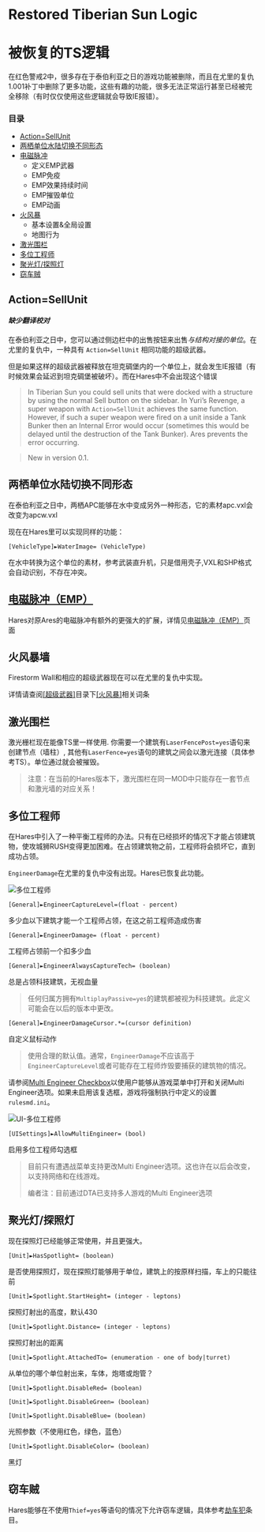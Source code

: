 Restored Tiberian Sun Logic 
===========================
被恢复的TS逻辑
====================================

在红色警戒2中，很多存在于泰伯利亚之日的游戏功能被删除，而且在尤里的复仇1.001补丁中删除了更多功能，这些有趣的功能，很多无法正常运行甚至已经被完全移除（有时仅仅使用这些逻辑就会导致IE报错）。

### 目录

- [Action=SellUnit](#Action=SellUni)
- [两栖单位水陆切换不同形态](#两栖单位水陆切换不同形态)
- [电磁脉冲](#电磁脉冲（EMP）)
   - 定义EMP武器
   - EMP免疫
   - EMP效果持续时间
   - EMP摧毁单位
   - EMP动画
- [火风暴](#火风暴)
   - 基本设置&全局设置
   - 地图行为
- [激光围栏](#激光围栏)
- [多位工程师](#多位工程师)
- [聚光灯/探照灯](#聚光灯/探照灯])
- [窃车贼](#窃车贼)

<div id="Action=SellUnit"></div>

Action=SellUnit
---------------

#### *缺少翻译校对*

在泰伯利亚之日中，您可以通过侧边栏中的出售按钮来出售*与结构对接的单位*。在尤里的复仇中，一种具有 `Action=SellUnit` 相同功能的超级武器。

但是如果这样的超级武器被释放在坦克碉堡内的一个单位上，就会发生IE报错（有时候效果会延迟到坦克碉堡被破坏）。而在Hares中不会出现这个错误

>In Tiberian Sun you could sell units that were docked with a structure by using the normal Sell button on the sidebar. In Yuri’s Revenge, a super weapon with `Action=SellUnit` achieves the same function. However, if such a super weapon were fired on a unit inside a Tank Bunker then an Internal Error would occur (sometimes this would be delayed until the destruction of the Tank Bunker). Ares prevents the error occurring.

>New in version 0.1.

<div id="两栖单位水陆切换不同形态"></div>

两栖单位水陆切换不同形态
---------------------

在泰伯利亚之日中，两栖APC能够在水中变成另外一种形态，它的素材apc.vxl会改变为apcw.vxl

现在在Hares里可以实现同样的功能：

    [VehicleType]►WaterImage= (VehicleType)

在水中转换为这个单位的素材，参考武装直升机，只是借用壳子,VXL和SHP格式会自动识别，不存在冲突。

<div id="电磁脉冲（EMP）"></div>

[电磁脉冲（EMP）](https://github.com/BML-ChaleB/Hares-Instructions/blob/master/EMP.md)
-------

Hares对原Ares的电磁脉冲有额外的更强大的扩展，详情见[电磁脉冲（EMP）](http://www.baidu.com)页面

<div id="火风暴墙"></div>

火风暴墙
------

Firestorm Wall和相应的超级武器现在可以在尤里的复仇中实现。

详情请查阅[[超级武器]](http://www.baidu.com "超级武器")目录下[[火风暴]](http://www.baidu.com "火风暴")相关词条

<div id="激光围栏"></div>

激光围栏
-------

激光栅栏现在能像TS里一样使用. 你需要一个建筑有`LaserFencePost=yes`语句来创建节点（墙柱）, 其他有`LaserFence=yes`语句的建筑之间会以激光连接（具体参考TS）。单位通过就会被摧毁。

> 注意：在当前的Hares版本下，激光围栏在同一MOD中只能存在一套节点和激光墙的对应关系！

<div id="多位工程师"></div>

多位工程师
-----------

在Hares中引入了一种平衡工程师的办法。只有在已经损坏的情况下才能占领建筑物，使攻城狮RUSH变得更加困难。在占领建筑物之前，工程师将会损坏它，直到成功占领。

`EngineerDamage`在尤里的复仇中没有出现。Hares已恢复此功能。

![多位工程师](https://i.imgur.com/Yd1cFFn.png)

    [General]►EngineerCaptureLevel=(float - percent)

多少血以下建筑才能一个工程师占领，在这之前工程师造成伤害

    [General]►EngineerDamage= (float - percent)

工程师占领前一个扣多少血

    [General]►EngineerAlwaysCaptureTech= (boolean)

总是占领科技建筑，无视血量

> 任何归属方拥有`MultiplayPassive=yes`的建筑都被视为科技建筑。此定义可能会在以后的版本中更改。

    [General]►EngineerDamageCursor.*=(cursor definition)

自定义鼠标动作

> 使用合理的默认值。通常，`EngineerDamage`不应该高于`EngineerCaptureLevel`或者可能存在工程师炸毁要捕获的建筑物的情况。

请参阅[Multi Engineer Checkbox](http://www.baidu.com)以使用户能够从游戏菜单中打开和关闭Multi Engineer选项。如果未启用该复选框，游戏将强制执行中定义的设置`rulesmd.ini`。

![UI-多位工程师](https://i.imgur.com/J748yBE.png)

    [UISettings]►AllowMultiEngineer= (bool) 

启用多位工程师勾选框

> 目前只有遭遇战菜单支持更改Multi Engineer选项。这也许在以后会改变，以支持网络和在线游戏。
> 
> 编者注：目前通过DTA已支持多人游戏的Multi Engineer选项

<div id="聚光灯/探照灯"></div>

聚光灯/探照灯
-----------

现在探照灯已经能够正常使用，并且更强大。

    [Unit]►HasSpotlight= (boolean)

是否使用探照灯，现在探照灯能够用于单位，建筑上的按原样扫描，车上的只能往前

    [Unit]►Spotlight.StartHeight= (integer - leptons)

探照灯射出的高度，默认430

    [Unit]►Spotlight.Distance= (integer - leptons)

探照灯射出的距离

    [Unit]►Spotlight.AttachedTo= (enumeration - one of body|turret)

从单位的哪个单位射出来，车体，炮塔或炮管？

    [Unit]►Spotlight.DisableRed= (boolean)

    [Unit]►Spotlight.DisableGreen= (boolean)

    [Unit]►Spotlight.DisableBlue= (boolean)

光照参数（不使用红色，绿色，蓝色）

    [Unit]►Spotlight.DisableColor= (boolean)

黑灯

<div id="窃车贼"></div>

窃车贼
------

Hares能够在不使用`Thief=yes`等语句的情况下允许窃车逻辑，具体参考[劫车犯](http://www.baidu.com)条目。
